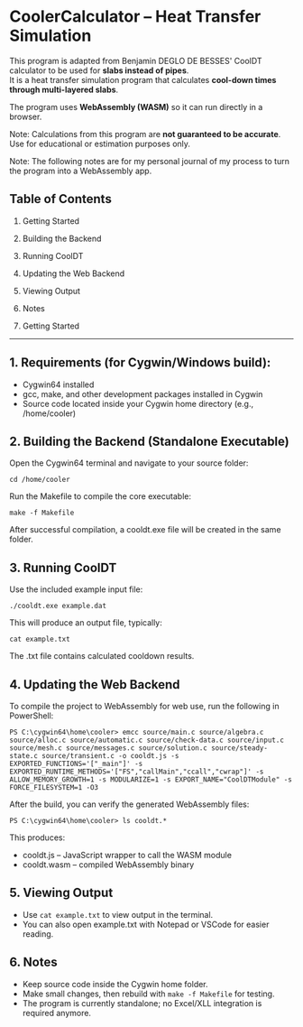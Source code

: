 # CoolerCalculator – Heat Transfer Simulation
This program is adapted from Benjamin DEGLO DE BESSES' CoolDT calculator to be used for **slabs instead of pipes**.  
It is a heat transfer simulation program that calculates **cool-down times through multi-layered slabs**.  

The program uses **WebAssembly (WASM)** so it can run directly in a browser.  

Note: Calculations from this program are **not guaranteed to be accurate**. Use for educational or estimation purposes only.

Note: The following notes are for my personal journal of my process to turn the program into a WebAssembly app.
## Table of Contents

1. Getting Started
2. Building the Backend
3. Running CoolDT
4. Updating the Web Backend
5. Viewing Output
6. Notes

7. Getting Started

---

## 1. Requirements (for Cygwin/Windows build):

-   Cygwin64 installed
-   gcc, make, and other development packages installed in Cygwin
-   Source code located inside your Cygwin home directory (e.g., /home/cooler)

## 2. Building the Backend (Standalone Executable)

Open the Cygwin64 terminal and navigate to your source folder:

    cd /home/cooler

Run the Makefile to compile the core executable:

    make -f Makefile

After successful compilation, a cooldt.exe file will be created in the same folder.

## 3. Running CoolDT


Use the included example input file:

    ./cooldt.exe example.dat

This will produce an output file, typically:

    cat example.txt

The .txt file contains calculated cooldown results.

## 4. Updating the Web Backend

To compile the project to WebAssembly for web use, run the following in PowerShell:

    PS C:\cygwin64\home\cooler> emcc source/main.c source/algebra.c source/alloc.c source/automatic.c source/check-data.c source/input.c source/mesh.c source/messages.c source/solution.c source/steady-state.c source/transient.c -o cooldt.js -s EXPORTED_FUNCTIONS='["_main"]' -s EXPORTED_RUNTIME_METHODS='["FS","callMain","ccall","cwrap"]' -s ALLOW_MEMORY_GROWTH=1 -s MODULARIZE=1 -s EXPORT_NAME="CoolDTModule" -s FORCE_FILESYSTEM=1 -O3

After the build, you can verify the generated WebAssembly files:

    PS C:\cygwin64\home\cooler> ls cooldt.*

This produces:

-   cooldt.js – JavaScript wrapper to call the WASM module
-   cooldt.wasm – compiled WebAssembly binary

## 5. Viewing Output

-   Use `cat example.txt` to view output in the terminal.
-   You can also open example.txt with Notepad or VSCode for easier reading.

## 6. Notes


-   Keep source code inside the Cygwin home folder.
-   Make small changes, then rebuild with `make -f Makefile` for testing.
-   The program is currently standalone; no Excel/XLL integration is required anymore.
